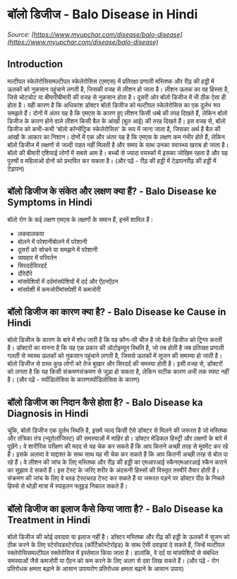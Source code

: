 # बॉलो डिजीज - Balo Disease in Hindi
_Source: [https://www.myupchar.com/disease/balo-disease](https://www.myupchar.com/disease/balo-disease)_

## Introduction
मल्टीपल स्केलेरोसिसमल्टीपल स्केलेरोसिस (एमएस) में प्रतिरक्षा प्रणाली मस्तिष्क और रीढ़ की हड्डी में ऊतकों को नुकसान पहुंचाने लगती है, जिसकी वजह से लीशन हो जाता है। लीशन ऊतक का वह हिस्सा है, जिसे चोटचोट या बीमारीबीमारी की वजह से नुकसान होता है। दूसरी ओर बॉलो डिजीज में भी ठीक ऐसा ही होता है। यही कारण है कि अधिकांश डॉक्टर बॉलो डिजीज को मल्टीपल स्केलेरोसिस का एक दुर्लभ रूप समझते हैं।
दोनों में अंतर यह है कि एमएस के कारण हुए लीशन किसी धब्बे की तरह दिखते हैं, लेकिन बॉलो डिजीज के कारण होने वाले लीशन किसी बैल के आंखों (बुल आई) की तरह दिखते हैं। इस वजह से, बॉलो डिजीज को कभी-कभी 'बॉलो कॉन्सेंट्रिक स्केलेरोसिस' के रूप में जाना जाता है, जिसका अर्थ है बैल की आंखों के आकार का निशान।
दोनों में एक और अंतर यह है कि एमएस के लक्षण कम गंभीर होते हैं, लेकिन बॉलो डिजीज में लक्षणों से जल्दी राहत नहीं मिलती है और समय के साथ उनका स्वास्थ्य खराब हो जाता है।
बॉलो की बीमारी एशियाई लोगों में सबसे आम है। बच्चों से ज्यादा वयस्कों में इसका जोखिम रहता है और यह पुरुषों व महिलाओं दोनों को प्रभावित कर सकता है।
(और पढ़ें - रीढ़ की हड्डी में टेढ़ापनरीढ़ की हड्डी में टेढ़ापन)

## बॉलो डिजीज के संकेत और लक्षण क्या हैं? - Balo Disease ke Symptoms in Hindi
बॉलो रोग के कई लक्षण एमएस के लक्षणों के समान हैं, इनमें शामिल हैं :
- लकवालकवा
- बोलने में परेशानीबोलने में परेशानी
- दूसरों को सोचने या समझने में परेशानी
- व्यवहार में परिवर्तन
- सिरदर्दसिरदर्द
- दौरेदौरे
- मांसपेशियों में दर्दमांसपेशियों में दर्द और ऐंठनऐंठन
- मांसपेशी में कमजोरीमांसपेशी में कमजोरी

## बॉलो डिजीज का कारण क्या है? - Balo Disease ke Cause in Hindi
बॉलो डिजीज के कारण के बारे में शोध जारी है कि वह कौन-सी चीज है जो बैलो डिजीज को ट्रिगर करती है। डॉक्टरों का मानना है कि यह एक प्रकार की ऑटोइम्यून स्थिति है, जो तब होती है जब प्रतिरक्षा प्रणाली गलती से स्वस्थ ऊतकों को नुकसान पहुंचाने लगती है, जिससे ऊतकों में सूजन की समस्या हो जाती है।
बॉलो डिजीज से ग्रस्त कुछ लोगों को तेज बुखार और सिरदर्द की समस्या होती है। इसी वजह से, डॉक्टरों को लगता है कि यह किसी संक्रमणसंक्रमण से जुड़ा हो सकता है, लेकिन सटीक कारण अभी तक स्पष्ट नहीं है।
(और पढ़ें - स्पोंडिलोसिस के कारणस्पोंडिलोसिस के कारण)

## बॉलो डिजीज का निदान कैसे होता है? - Balo Disease ka Diagnosis in Hindi
चूंकि, बॉलो डिजीज एक दुर्लभ स्थिति है, इसमें जल्द किसी ऐसे डॉक्टर से मिलने की जरूरत है जो मस्तिष्क और तंत्रिका तंत्र (न्यूरोलॉजिस्ट) की समस्याओं में माहिर हो।
डॉक्टर मेडिकल हिस्ट्री और लक्षणों के बारे में पूछेंगे। वे शारीरिक परीक्षण की मदद से यह चेक कर सकते हैं कि आप कितने अच्छी तरह से मूवमेंट कर रहे हैं। इसके अलावा वे याद्दाश्त के साथ साथ यह भी चेक कर सकते हैं कि आप कितनी अच्छी तरह से बोल पा रहे हैं।
वे लीशन की जांच के लिए मस्तिष्क और रीढ़ की हड्डी का एमआरआई स्कैनएमआरआई स्कैन कराने का सुझाव दे सकते हैं। इस टेस्ट के जरिए शरीर के अंदरूनी हिस्सों की विस्तृत तस्वीरें तैयार होती हैं।
संक्रमण की जांच के लिए वे ब्लड टेस्टब्लड टेस्ट कर सकते हैं या जरूरत पड़ने पर डॉक्टर पीठ के निचले हिस्से से थोड़ी मात्रा में स्पाइलन फ्लूइड निकाल सकते हैं।

## बॉलो डिजीज का इलाज कैसे किया जाता है? - Balo Disease ka Treatment in Hindi
बॉलो डिजीज की कोई दवादवा या इलाज नहीं है। डॉक्टर मस्तिष्क और रीढ़ की हड्डी के ऊतकों में सूजन को ठीक करने के लिए स्टेरॉयडस्टेरॉयड (कॉर्टिकोस्टेरॉइड) के साथ ऐसी दवाइयां दे सकते हैं, जिन्हें मल्टीपल स्क्लेरोसिसमल्टीपल स्क्लेरोसिस में इस्तेमाल किया जाता है। हालांकि, वे दर्द या मांसपेशियों से संबंधित समस्याओं जैसे कमजोरी या ऐंठन को कम करने के लिए अलग से दवा लिख सकते हैं।
(और पढ़ें - रोग प्रतिरोधक क्षमता बढ़ाने के आसान उपायरोग प्रतिरोधक क्षमता बढ़ाने के आसान उपाय)

